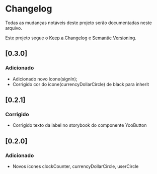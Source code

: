 # Changelog

Todas as mudanças notáveis deste projeto serão documentadas neste arquivo.

Este projeto segue o [Keep a Changelog](https://keepachangelog.com/pt-BR/1.0.0/) e [Semantic Versioning](https://semver.org/lang/pt-BR/).

## [0.3.0]
### Adicionado
- Adicionado novo ícone(signIn);
- Corrigido cor do ícone(currencyDollarCircle) de black para inherit

## [0.2.1]
### Corrigido
- Corrigido texto da label no storybook do componente YooButton

## [0.2.0]
### Adicionado
- Novos ícones clockCounter, currencyDollarCircle, userCircle

